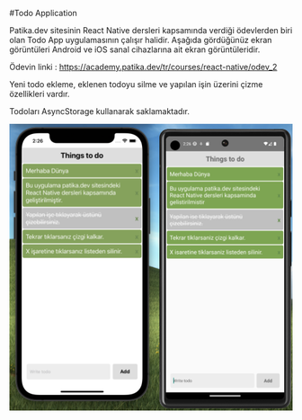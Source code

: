 #Todo Application

Patika.dev sitesinin React Native dersleri kapsamında verdiği ödevlerden biri olan Todo App uygulamasının çalışır halidir. Aşağıda gördüğünüz ekran görüntüleri Android ve iOS sanal cihazlarına ait ekran görüntüleridir.

Ödevin linki : https://academy.patika.dev/tr/courses/react-native/odev_2

Yeni todo ekleme, eklenen todoyu silme ve yapılan işin üzerini çizme özellikleri vardır. 

Todoları AsyncStorage kullanarak saklamaktadır.

![Örnek resim](Screenshot.png)